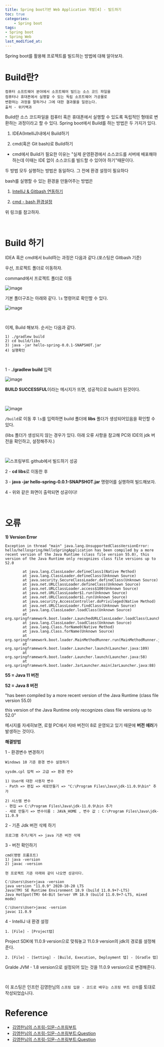 ```yaml
---
title: Spring boot기반 Web Application 개발[4] - 빌드하기
toc: true
categories:	
    - Spring boot
tags:
- Spring boot
- Spring Web
last_modified_at:
---
```




Spring boot를 활용해 프로젝트를 빌드하는 방법에 대해 알아보자.

# Build란?

```
컴퓨터 소프트웨어 분야에서 소프트웨어 빌드는 소스 코드 파일을 
컴퓨터나 휴대폰에서 실행할 수 있는 독립 소프트웨어 가공물로 
변환하는 과정을 말하거나 그에 대한 결과물을 일컫는다. 
출처 - 위키백과
```

Build란 소스 코드파일을 컴퓨터 혹은 휴대폰에서 실행할 수 있도록 독립적인 형태로 변환하는 과정이라고 할 수 있다. Spring boot에서 Build를 하는 방법은 두 가지가 있다.

1) IDEA(IntelliJ)내에서 Build하기

2) cmd(혹은 Git bash)로 Build하기

- cmd에서 Build가 필요한 이유는 "실제 운영환경에서 소스코드를 서버에 배포해야 하는데 이때는 IDE 없이 소스코드를 빌드할 수 있어야 하기"때문이다.



두 방법 모두 실행하는 방법은 동일하다. 그 전에 환경 설정이 필요하다

bash를 실행할 수 있는 환경을 만들어주는 방법은

1) [IntelliJ & Gitbash 연동하기](https://gwang920.github.io/intellij/intellij&gitbash/)

2) [cmd - bash 환경설정](https://devms.tistory.com/58)

위 링크를 참고하자.

<br/>

# Build 하기

 IDEA 혹은 cmd에서 build하는 과정은 다음과 같다.(포스팅은 Gitbash 기준)

우선, 프로젝트 폴더로 이동하자.

 command에서 프로젝트 폴더로 이동

![image](https://user-images.githubusercontent.com/49560745/103506005-10968a80-4e9f-11eb-92fe-c1ead0873b1d.png)

기본 폴더구조는 아래와 같다. `ls` 명령어로 확인할 수 있다.

![image](https://user-images.githubusercontent.com/49560745/103506221-8995e200-4e9f-11eb-9bf9-366a372d7b69.png)

<br/>

이제, Build 해보자. 순서는 다음과 같다.

```
1) ./gradlew build
2) cd build/libs
3) java -jar hello-spring-0.0.1-SNAPSHOT.jar
4) 실행확인
```

<br/>

1 - **./gradlew build** 입력

![image](https://user-images.githubusercontent.com/49560745/103510191-0d53cc80-4ea8-11eb-8682-f897bd7be985.png)

**BUILD SUCCESSFUL**이라는 메시지가 뜨면, 성공적으로 build가 된것이다.

<br/>

![image](https://user-images.githubusercontent.com/49560745/103506195-78e56c00-4e9f-11eb-89cb-f51aba82d958.png)

`/build`로 이동 후 `ls`를 입력하면 build 폴더에 **libs** 폴더가 생성되어있음을 확인할 수 있다.

(libs 폴더가 생성되지 않는 경우가 있다. 아래 오류 사항을 참고해 PC와 IDE의 jdk 버전을 확인하고, 설정해주자.)

<br/>

![스프링부트 github에서 빌드하기 성공](https://user-images.githubusercontent.com/49560745/103508194-f7dca380-4ea3-11eb-86a0-6d4878469824.png)

2 - **cd libs**로 이동한 후

3 - **java -jar hello-spring-0.0.1-SNAPSHOT.jar** 명령어를 실행하여 빌드해보자.

4 - 위와 같은 화면이 출력되면 성공이다!

<br/>

# 오류

**1) Version Error**

```
Exception in thread "main" java.lang.UnsupportedClassVersionError: hello/hellospring/HelloSpringApplication has been compiled by a more recent version of the Java Runtime (class file version 55.0), this version of the Java Runtime only recognizes class file versions up to 52.0

        at java.lang.ClassLoader.defineClass1(Native Method)
        at java.lang.ClassLoader.defineClass(Unknown Source)
        at java.security.SecureClassLoader.defineClass(Unknown Source)
        at java.net.URLClassLoader.defineClass(Unknown Source)
        at java.net.URLClassLoader.access$100(Unknown Source)
        at java.net.URLClassLoader$1.run(Unknown Source)
        at java.net.URLClassLoader$1.run(Unknown Source)
        at java.security.AccessController.doPrivileged(Native Method)
        at java.net.URLClassLoader.findClass(Unknown Source)
        at java.lang.ClassLoader.loadClass(Unknown Source)
        at org.springframework.boot.loader.LaunchedURLClassLoader.loadClass(LaunchedURLClassLoader.java:151)
        at java.lang.ClassLoader.loadClass(Unknown Source)
        at java.lang.Class.forName0(Native Method)
        at java.lang.Class.forName(Unknown Source)
        at org.springframework.boot.loader.MainMethodRunner.run(MainMethodRunner.java:46)
        at org.springframework.boot.loader.Launcher.launch(Launcher.java:109)
        at org.springframework.boot.loader.Launcher.launch(Launcher.java:58)
        at org.springframework.boot.loader.JarLauncher.main(JarLauncher.java:88)
```

**55 = Java 11 버전**

**52 = Java 8 버전**

"has been compiled by a more recent version of the Java Runtime (class file version 55.0)

this version of the Java Runtime only recognizes class file versions up to 52.0" 

메시지를 자세히보면, 로컬 PC에서 자바 버전이 8로 운영되고 있기 때문에 **버전 에러**가 발생하는 것이다.



**해결방법**

1 - 환경변수 변경하기

```
Windows 10 기준 환경 변수 설정하기

sysdm.cpl 입력 => 고급 => 환경 변수

1) User에 대한 사용자 변수
- Path => 편집 => 새로만들기 => "C:\Program Files\Java\jdk-11.0.9\bin" 추가

2) 시스템 변수
- 편집 => C:\Program Files\Java\jdk-11.0.9\bin 추가
- 새로 만들기 => 변수이름 : JAVA_HOME , 변수 값 : C:\Program Files\Java\jdk-11.0.9

```

2 - 기존 Jdk 버전 삭제 하기

````
프로그램 추가/제거 => java 기존 버전 삭제
````

3 - 버전 확인하기

```
cmd(명령 프롬프트)
1) java -version
2) javac -version

현 프로젝트 기준 아래와 같이 나오면 성공이다.

C:\Users\User>java -version
java version "11.0.9" 2020-10-20 LTS
Java(TM) SE Runtime Environment 18.9 (build 11.0.9+7-LTS)
Java HotSpot(TM) 64-Bit Server VM 18.9 (build 11.0.9+7-LTS, mixed mode)

C:\Users\User>javac -version
javac 11.0.9
```

4 - IntelliJ 내 환경 설정

```
1. [File] - [Project탭]
```

Project SDK에 11.0.9 version으로 맞춰놓고 11.0.9  version의 jdk의 경로를 설정해준다.

```
2. [File] - [Setting] - [Build, Execution, Deployment 탭] - [Gradle 탭]
```

Gralde JVM - 1.8 version으로 설정되어 있는 것을 11.0.9 version으로 변경해준다.

<br/>

이 포스팅은 인프런 김영한님의 `스프링 입문 - 코드로 배우는 스프링 부트 강의`를 토대로 작성되었습니다.

# Reference

- [김영한님의 스프링-입문-스프링부트](https://www.inflearn.com/course/%EC%8A%A4%ED%94%84%EB%A7%81-%EC%9E%85%EB%AC%B8-%EC%8A%A4%ED%94%84%EB%A7%81%EB%B6%80%ED%8A%B8/lecture/48553?tab=curriculum&q=107977)
- [김영한님의 스프링-입문-스프링부트:Question](https://www.inflearn.com/questions/53693)
- [김영한님의 스프링-입문-스프링부트:Question](https://www.inflearn.com/course/%EC%8A%A4%ED%94%84%EB%A7%81-%EC%9E%85%EB%AC%B8-%EC%8A%A4%ED%94%84%EB%A7%81%EB%B6%80%ED%8A%B8/lecture/49574?tab=question&q=82121)

